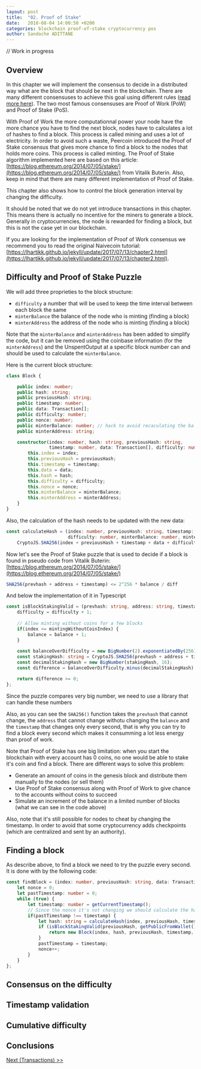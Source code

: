 ```yaml
---
layout: post
title:  "02. Proof of Stake"
date:   2018-08-04 14:00:50 +0200
categories: blockchain proof-of-stake cryptocurrency pos
author: Sandoche ADITTANE
---
```


// Work in progress

## Overview

In this chapter we will implement the consensus to decide in a distributed way what are the block that should be next in the blockchain. There are many different consensuses to achieve this goal using different rules ([read more here](https://medium.com/learning-lab/proof-of-what-understand-the-distributed-consensuses-in-blockchain-1d9304ae4afe)). The two most famous consensuses are Proof of Work (PoW) and Proof of Stake (PoS).

With Proof of Work the more computationnal power your node have the more chance you have to find the next block, nodes have to calculates a lot of hashes to find a block. This process is called mining and uses a lot of electricity. In order to avoid such a waste, Peercoin introduced the Proof of Stake consensus that gives more chance to find a block to the nodes that holds more coins. This process is called minting. The Proof of Stake algorithm implemented here are based on this article: [https://blog.ethereum.org/2014/07/05/stake/](https://blog.ethereum.org/2014/07/05/stake/) from Vitalik Buterin. Also, keep in mind that there are many different implementation of Proof of Stake.

This chapter also shows how to control the block generation interval by changing the difficulty. 

It should be noted that we do not yet introduce transactions in this chapter. This means there is actually no incentive for the miners to generate a block. Generally in cryptocurrencies, the node is rewarded for finding a block, but this is not the case yet in our blockchain.

If you are looking for the implementation of Proof of Work consensus we recommend you to read the original Naivecoin tutorial: [https://lhartikk.github.io/jekyll/update/2017/07/13/chapter2.html](https://lhartikk.github.io/jekyll/update/2017/07/13/chapter2.html).

## Difficulty and Proof of Stake Puzzle

We will add three proprieties to the block structure:
* `difficulty` a number that will be used to keep the time interval between each block the same
* `minterBalance` the balance of the node who is minting (finding a block)
* `minterAddress` the address of the node who is minting (finding a block)

Note that the `minterBalance` and `minterAddress` has been added to simplify the code, but it can be removed using the coinbase information (for the `minterAddress`) and the UnspentOutput at a specific block number can and should be used to calculate the `minterBalance`.

Here is the current block structure:
``` ts
class Block {

    public index: number;
    public hash: string;
    public previousHash: string;
    public timestamp: number;
    public data: Transaction[];
    public difficulty: number;
    public nonce: number;
    public minterBalance: number; // hack to avoid recaculating the balance of the minter at a precise height
    public minterAddress: string;

    constructor(index: number, hash: string, previousHash: string,
                timestamp: number, data: Transaction[], difficulty: number, nonce: number, minterBalance: number, minterAddress: string) {
        this.index = index;
        this.previousHash = previousHash;
        this.timestamp = timestamp;
        this.data = data;
        this.hash = hash;
        this.difficulty = difficulty;
        this.nonce = nonce;
        this.minterBalance = minterBalance;
        this.minterAddress = minterAddress;
    }
}
```

Also, the calculation of the hash needs to be updated with the new data:
``` ts
const calculateHash = (index: number, previousHash: string, timestamp: number, data: Transaction[],
                       difficulty: number, minterBalance: number, minterAddress: string): string =>
    CryptoJS.SHA256(index + previousHash + timestamp + data + difficulty + minterBalance + minterAddress).toString();
```

Now let's see the Proof of Stake puzzle that is used to decide if a block is found in pseudo code from Vitalik Buterin: [https://blog.ethereum.org/2014/07/05/stake/](https://blog.ethereum.org/2014/07/05/stake/)
``` js
SHA256(prevhash + address + timestamp) <= 2^256 * balance / diff
```

And below the implementation of it in Typescript
``` ts
const isBlockStakingValid = (prevhash: string, address: string, timestamp: number, balance: number, difficulty: number, index: number): boolean => {
    difficulty = difficulty + 1;
    
    // Allow minting without coins for a few blocks
    if(index <= mintingWithoutCoinIndex) {
        balance = balance + 1;
    }
    
    const balanceOverDifficulty = new BigNumber(2).exponentiatedBy(256).times(balance).dividedBy(difficulty);
    const stakingHash: string = CryptoJS.SHA256(prevhash + address + timestamp);
    const decimalStakingHash = new BigNumber(stakingHash, 16);
    const difference = balanceOverDifficulty.minus(decimalStakingHash).toNumber();

    return difference >= 0;
};
```

Since the puzzle compares very big number, we need to use a library that can handle these numbers

Also, as you can see the `SHA256()` function takes the `prevhash` that cannot change, the `address` that cannot change withotu changing the `balance` and the `timestamp` that changes only every second, that is why you can try to find a block every second which makes it consumming a lot less energy than proof of work.

Note that Proof of Stake has one big limitation: when you start the blockchain with every account has 0 coins, no one would be able to stake it's coin and find a block. There are different ways to solve this problem:
* Generate an amount of coins in the genesis block and distribute them manually to the nodes (or sell them)
* Use Proof of Stake consensus along with Proof of Work to give chance to the accounts without coins to succeed
* Simulate an increment of the balance in a limited number of blocks (what we can see in the code above)

Also, note that it's still possible for nodes to cheat by changing the timestamp. In order to avoid that some cryptocurrency adds checkpoints (which are centralized and sent by an authority).

## Finding a block

As describe above, to find a block we need to try the puzzle every second. It is done with by the following code:
``` ts
const findBlock = (index: number, previousHash: string, data: Transaction[], difficulty: number): Block => {
    let nonce = 0;
    let pastTimestamp: number = 0;
    while (true) {
        let timestamp: number = getCurrentTimestamp();
        // Since the nonce it's not changing we should calculate the hash only each second
        if(pastTimestamp !== timestamp) {
            let hash: string = calculateHash(index, previousHash, timestamp, data, difficulty, getAccountBalance(), getPublicFromWallet());
            if (isBlockStakingValid(previousHash, getPublicFromWallet(), timestamp, getAccountBalance(), difficulty, index)) {
                return new Block(index, hash, previousHash, timestamp, data, difficulty, nonce, getAccountBalance(), getPublicFromWallet());
            }
            pastTimestamp = timestamp;
            nonce++;
        }
    }
};
```

## Consensus on the difficulty

## Timestamp validation

## Cumulative difficulty



## Conclusions

[Next (Transactions) >>](/03-Transactions)